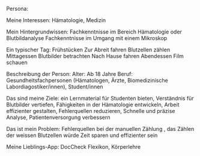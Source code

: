 
Persona: 

Meine Interessen: Hämatologie, Medizin

Mein Hintergrundwissen: Fachkenntnisse im Bereich Hämatologie oder Blutbildanalyse Fachkenntnisse im Umgang mit einem Mikroskop 

Ein typischer Tag: Frühstücken Zur Abreit fahren Blutzellen zählen Mittagessen Blutbilder betrachten Nach Hause fahren Abendessen Film schauen

Beschreibung der Person: Alter: Ab 18 Jahre Beruf: Gesundheitsfachpersonen (Hämatologen, Ärzte, Biomedizinische Labordiagostiker/innen), Student/innen

Das sind meine Ziele: ein Lernmaterial für Studenten bieten, Verständnis für Blutbilder vertiefen, Fähigkeiten in der Hämatologie entwickeln, Arbeit effizienter gestalten, Fehlerquellen reduzieren, Schnelle und präzise Analyse, Patientenversorgung verbessern 

Das ist mein Problem: Fehlerquellen bei der manuellen Zählung , das Zählen der weissen Blutzellen würde Zeit sparen und effizienter sein

Meine Lieblings-App: DocCheck Flexikon, Körperlehre

